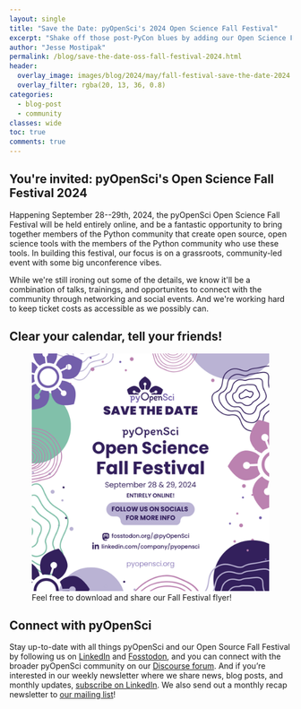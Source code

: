 ```yaml
---
layout: single
title: "Save the Date: pyOpenSci's 2024 Open Science Fall Festival"
excerpt: "Shake off those post-PyCon blues by adding our Open Science Fall Festival to your calendar!"
author: "Jesse Mostipak"
permalink: /blog/save-the-date-oss-fall-festival-2024.html
header:
  overlay_image: images/blog/2024/may/fall-festival-save-the-date-2024.png
  overlay_filter: rgba(20, 13, 36, 0.8)
categories:
  - blog-post
  - community
classes: wide
toc: true
comments: true
---
```

## You're invited: pyOpenSci's Open Science Fall Festival 2024
Happening September 28--29th, 2024, the pyOpenSci Open Science Fall Festival will be held entirely online, and be a fantastic opportunity to bring together members of the Python community that create open source, open science tools with the members of the Python community who use these tools. In building this festival, our focus is on a grassroots, community-led event with some big unconference vibes.

While we're still ironing out some of the details, we know it'll be a combination of talks, trainings, and opportunites to connect with the community through networking and social events. And we're working hard to keep ticket costs as accessible as we possibly can.

## Clear your calendar, tell your friends!
<figure>
    <a href="/images/blog/2024/may/pyOS-open-science-festival.png">
    <img src="/images/blog/2024/may/pyOS-open-science-festival.png" style="max-width:100%" alt="Abstract shape and line art border, with centered text that reads 'pyOpenSci Save the date. pyOpenSci Open Science Fall Festival. September 28 & 29, 2024. Entirely online! Follow us on socials for more info. fosstodon.org/@pyOpenSci, linking.com/company/pyopensci, pyopensci.org'">
    </a>
    <figcaption>
      Feel free to download and share our Fall Festival flyer!
    </figcaption>
</figure>

## Connect with pyOpenSci
Stay up-to-date with all things pyOpenSci and our Open Source Fall Festival by following us on [LinkedIn](https://www.linkedin.com/company/pyopensci) and [Fosstodon](https://fosstodon.org/@pyOpenSci), and you can connect with the broader pyOpenSci community on our [Discourse forum](https://pyopensci.discourse.group/). And if you’re interested in our weekly newsletter where we share news, blog posts, and monthly updates, [subscribe on LinkedIn](https://www.linkedin.com/build-relation/newsletter-follow?entityUrn=7179551305344933888). We also send out a monthly recap newsletter to [our mailing list](https://eepurl.com/iM7SOM)!
